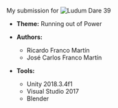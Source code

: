 My submission for ![Ludum Dare 39](https://ldjam.com/events/ludum-dare/39) 

* **Theme:** Running out of Power

* **Authors:**
  * Ricardo Franco Martín
  * José Carlos Franco Martín

* **Tools:**

  * Unity 2018.3.4f1
  * Visual Studio 2017
  * Blender
